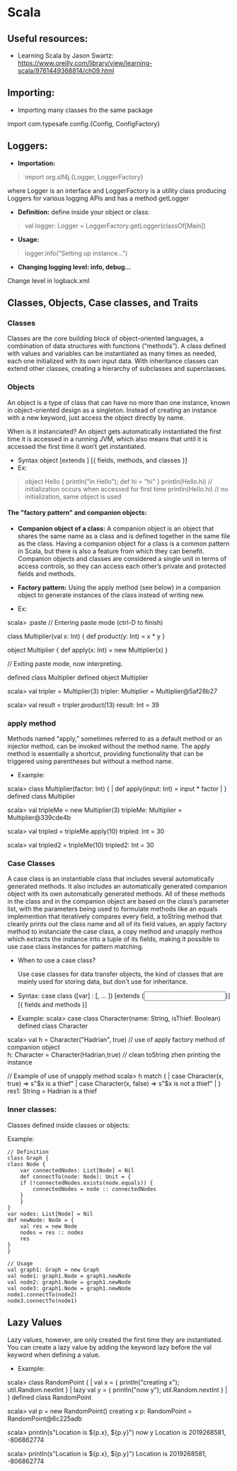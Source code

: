 # Scala
## Useful resources:
- Learning Scala by Jason Swartz: https://www.oreilly.com/library/view/learning-scala/9781449368814/ch09.html

## Importing:
- Importing many classes fro the same package

import com.typesafe.config.{Config, ConfigFactory}

## Loggers:

- **Importation:**

> import org.slf4j.{Logger, LoggerFactory}

where Logger is an interface and LoggerFactory is a utility class producing Loggers for various logging APIs and has a method getLogger

- **Definition:** define inside your object or class:

> val logger: Logger = LoggerFactory.getLogger(classOf[Main])

- **Usage:**

> logger.info("Setting up instance...")

- **Changing logging level: info, debug...**

Change level in logback.xml
    <root level="debug">
        <appender-ref ref="CLOUD" />
        <appender-ref ref="STDOUT" />
    </root>
## Classes, Objects, Case classes, and Traits

### Classes

Classes are the core building block of object-oriented languages, a combination of data structures with functions (“methods”). A class defined with values and variables can be instantiated as many times as needed, each one initialized with its own input data. With inheritance classes can extend other classes, creating a hierarchy of subclasses and superclasses.

### Objects

An object is a type of class that can have no more than one instance, known in object-oriented design as a singleton. Instead of creating an instance with a new keyword, just access the object directly by name.

When is it instanciated?  An object gets automatically instantiated the first time it is accessed in a running JVM, which also means that until it is accessed the first time it won’t get instantiated.

- Syntax object <identifier> [extends <identifier>] [{ fields, methods, and classes }]
- Ex: 
> object Hello { println("in Hello"); def hi = "hi" }
> println(Hello.hi) // initialization occurs when accessed for first time
> println(Hello.hi) // no initialization, same object is used

#### The "factory pattern" and companion objects:
- **Companion object of a class:**
A companion object is an object that shares the same name as a class and is defined together in the same file as the class. Having a companion object for a class is a common pattern in Scala, but there is also a feature from which they can benefit. Companion objects and classes are considered a single unit in terms of access controls, so they can access each other’s private and protected fields and methods.
- **Factory pattern:**
Using the apply method (see below) in a companion object to generate instances of the class instead of writing new.

- Ex:

scala> :paste
// Entering paste mode (ctrl-D to finish)

class Multiplier(val x: Int) { def product(y: Int) = x * y }

object Multiplier { def apply(x: Int) = new Multiplier(x) }

// Exiting paste mode, now interpreting.

defined class Multiplier
defined object Multiplier

scala> val tripler = Multiplier(3)
tripler: Multiplier = Multiplier@5af28b27

scala> val result = tripler.product(13)
result: Int = 39


### apply method

Methods named “apply,” sometimes referred to as a default method or an injector method, can be invoked without the method name. The apply method is essentially a shortcut, providing functionality that can be triggered using parentheses but without a method name.

- Example:

scala> class Multiplier(factor: Int) {
     |   def apply(input: Int) = input * factor
     | }
defined class Multiplier

scala> val tripleMe = new Multiplier(3)
tripleMe: Multiplier = Multiplier@339cde4b

scala> val tripled = tripleMe.apply(10)
tripled: Int = 30

scala> val tripled2 = tripleMe(10)
tripled2: Int = 30

### Case Classes

A case class is an instantiable class that includes several automatically generated methods. It also includes an automatically generated companion object with its own automatically generated methods. All of these methods in the class and in the companion object are based on the class’s parameter list, with the parameters being used to formulate methods like an equals implemention that iteratively compares every field, a toString method that cleanly prints out the class name and all of its field values, an apply factory method to instanciate the case class, a copy method and unapply methos which extracts the instance into a tuple of its fields, making it possible to use case class instances for pattern matching.

- When to use a case class?

    Use case classes for data transfer objects, the kind of classes that are mainly used for storing data, but don't use for inheritance.   

- Syntax:
    case class <identifier> ([var] <identifier>: <type>[, ... ])
                        [extends <identifier>(<input parameters>)]
                        [{ fields and methods }]

- Example:
scala> case class Character(name: String, isThief: Boolean)
defined class Character

scala> val h = Character("Hadrian", true) // use of apply factory method of companion object             
h: Character = Character(Hadrian,true) // clean toString zhen printing the instance                

// Example of use of unapply method
scala> h match {
     |   case Character(x, true) => s"$x is a thief"      
     |   case Character(x, false) => s"$x is not a thief"
     | }
res1: String = Hadrian is a thief  

### Inner classes:
Classes defined inside classes or objects:

Example:

    // Definition
    class Graph {
    class Node {
        var connectedNodes: List[Node] = Nil
        def connectTo(node: Node): Unit = {
        if (!connectedNodes.exists(node.equals)) {
            connectedNodes = node :: connectedNodes
        }
        }
    }
    var nodes: List[Node] = Nil
    def newNode: Node = {
        val res = new Node
        nodes = res :: nodes
        res
    }
    }

    // Usage
    val graph1: Graph = new Graph
    val node1: graph1.Node = graph1.newNode
    val node2: graph1.Node = graph1.newNode
    val node3: graph1.Node = graph1.newNode
    node1.connectTo(node2)
    node3.connectTo(node1)


## Lazy Values
Lazy values, however, are only created the first time they are instantiated. You can create a lazy value by adding the keyword lazy before the val keyword when defining a value.

- Example:

scala> class RandomPoint {
     |   val x = { println("creating x"); util.Random.nextInt }
     |   lazy val y = { println("now y"); util.Random.nextInt }
     | }
defined class RandomPoint

scala> val p = new RandomPoint()
creating x
p: RandomPoint = RandomPoint@6c225adb

scala> println(s"Location is ${p.x}, ${p.y}")
now y
Location is 2019268581, -806862774

scala> println(s"Location is ${p.x}, ${p.y}")
Location is 2019268581, -806862774